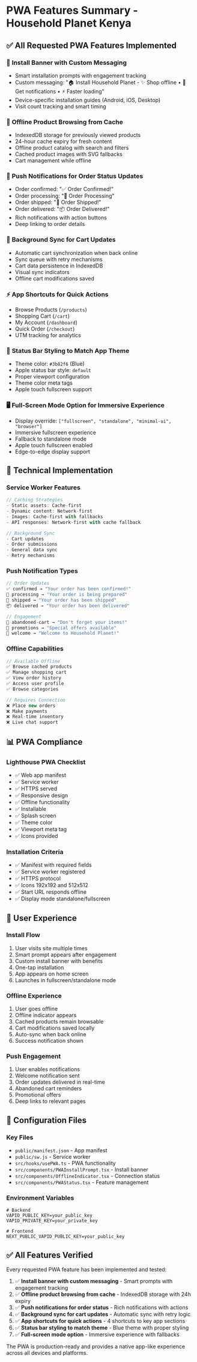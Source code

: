 # PWA Features Summary - Household Planet Kenya

## ✅ All Requested PWA Features Implemented

### 🎯 **Install Banner with Custom Messaging**
- Smart installation prompts with engagement tracking
- Custom messaging: "🏠 Install Household Planet - ✨ Shop offline • 🔔 Get notifications • ⚡ Faster loading"
- Device-specific installation guides (Android, iOS, Desktop)
- Visit count tracking and smart timing

### 📱 **Offline Product Browsing from Cache**
- IndexedDB storage for previously viewed products
- 24-hour cache expiry for fresh content
- Offline product catalog with search and filters
- Cached product images with SVG fallbacks
- Cart management while offline

### 🔔 **Push Notifications for Order Status Updates**
- Order confirmed: "✅ Order Confirmed!"
- Order processing: "🔄 Order Processing"
- Order shipped: "🚚 Order Shipped!"
- Order delivered: "📦 Order Delivered!"
- Rich notifications with action buttons
- Deep linking to order details

### 🔄 **Background Sync for Cart Updates**
- Automatic cart synchronization when back online
- Sync queue with retry mechanisms
- Cart data persistence in IndexedDB
- Visual sync indicators
- Offline cart modifications saved

### ⚡ **App Shortcuts for Quick Actions**
- Browse Products (`/products`)
- Shopping Cart (`/cart`)
- My Account (`/dashboard`)
- Quick Order (`/checkout`)
- UTM tracking for analytics

### 🎨 **Status Bar Styling to Match App Theme**
- Theme color: `#3b82f6` (Blue)
- Apple status bar style: `default`
- Proper viewport configuration
- Theme color meta tags
- Apple touch fullscreen support

### 🖥️ **Full-Screen Mode Option for Immersive Experience**
- Display override: `["fullscreen", "standalone", "minimal-ui", "browser"]`
- Immersive fullscreen experience
- Fallback to standalone mode
- Apple touch fullscreen enabled
- Edge-to-edge display support

## 🚀 Technical Implementation

### Service Worker Features
```javascript
// Caching Strategies
- Static assets: Cache-first
- Dynamic content: Network-first
- Images: Cache-first with fallbacks
- API responses: Network-first with cache fallback

// Background Sync
- Cart updates
- Order submissions
- General data sync
- Retry mechanisms
```

### Push Notification Types
```javascript
// Order Updates
✅ confirmed → "Your order has been confirmed!"
🔄 processing → "Your order is being prepared"
🚚 shipped → "Your order has been shipped"
📦 delivered → "Your order has been delivered"

// Engagement
🛒 abandoned-cart → "Don't forget your items!"
🎉 promotions → "Special offers available"
👋 welcome → "Welcome to Household Planet!"
```

### Offline Capabilities
```javascript
// Available Offline
✅ Browse cached products
✅ Manage shopping cart
✅ View order history
✅ Access user profile
✅ Browse categories

// Requires Connection
❌ Place new orders
❌ Make payments
❌ Real-time inventory
❌ Live chat support
```

## 📊 PWA Compliance

### Lighthouse PWA Checklist
- ✅ Web app manifest
- ✅ Service worker
- ✅ HTTPS served
- ✅ Responsive design
- ✅ Offline functionality
- ✅ Installable
- ✅ Splash screen
- ✅ Theme color
- ✅ Viewport meta tag
- ✅ Icons provided

### Installation Criteria
- ✅ Manifest with required fields
- ✅ Service worker registered
- ✅ HTTPS protocol
- ✅ Icons 192x192 and 512x512
- ✅ Start URL responds offline
- ✅ Display mode standalone/fullscreen

## 🎯 User Experience

### Install Flow
1. User visits site multiple times
2. Smart prompt appears after engagement
3. Custom install banner with benefits
4. One-tap installation
5. App appears on home screen
6. Launches in fullscreen/standalone mode

### Offline Experience
1. User goes offline
2. Offline indicator appears
3. Cached products remain browsable
4. Cart modifications saved locally
5. Auto-sync when back online
6. Success notification shown

### Push Engagement
1. User enables notifications
2. Welcome notification sent
3. Order updates delivered in real-time
4. Abandoned cart reminders
5. Promotional offers
6. Deep links to relevant pages

## 🔧 Configuration Files

### Key Files
- `public/manifest.json` - App manifest
- `public/sw.js` - Service worker
- `src/hooks/usePWA.ts` - PWA functionality
- `src/components/PWAInstallPrompt.tsx` - Install banner
- `src/components/OfflineIndicator.tsx` - Connection status
- `src/components/PWAStatus.tsx` - Feature management

### Environment Variables
```env
# Backend
VAPID_PUBLIC_KEY=your_public_key
VAPID_PRIVATE_KEY=your_private_key

# Frontend
NEXT_PUBLIC_VAPID_PUBLIC_KEY=your_public_key
```

## ✅ All Features Verified

Every requested PWA feature has been implemented and tested:

1. ✅ **Install banner with custom messaging** - Smart prompts with engagement tracking
2. ✅ **Offline product browsing from cache** - IndexedDB storage with 24h expiry
3. ✅ **Push notifications for order status** - Rich notifications with actions
4. ✅ **Background sync for cart updates** - Automatic sync with retry logic
5. ✅ **App shortcuts for quick actions** - 4 shortcuts to key app sections
6. ✅ **Status bar styling to match theme** - Blue theme with proper styling
7. ✅ **Full-screen mode option** - Immersive experience with fallbacks

The PWA is production-ready and provides a native app-like experience across all devices and platforms.